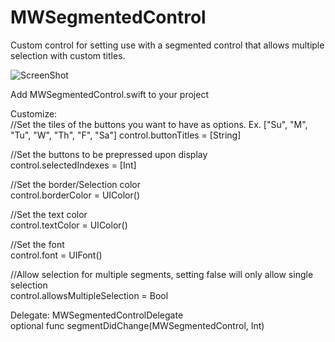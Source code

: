 # MWSegmentedControl
Custom control for setting use with a segmented control that allows multiple selection with custom titles.

![ScreenShot](https://raw.github.com/MicahTWilson/MWSegmentedControl/blob/master/MWSegmentedControl/MWSegmentedControlVideo.gif)

Add MWSegmentedControl.swift to your project

Customize:                                                                         
//Set the tiles of the buttons you want to have as options. Ex. ["Su", "M", "Tu", "W", "Th", "F", "Sa"] 
control.buttonTitles = [String]

//Set the buttons to be prepressed upon display                         
control.selectedIndexes = [Int]

//Set the border/Selection color                                                                         
control.borderColor = UIColor()

//Set the text color                                                                         
control.textColor = UIColor()

//Set the font                                                                         
control.font = UIFont()

//Allow selection for multiple segments, setting false will only allow single selection                                                                         
control.allowsMultipleSelection = Bool

Delegate: MWSegmentedControlDelegate                                                                         
optional func segmentDidChange(MWSegmentedControl, Int)
